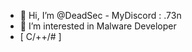 - 👋 Hi, I’m @DeadSec - MyDiscord : .73n
- 👀 I’m interested in Malware Developer
- [ C/++/# ]




<!---
deadsec069/deadsec069 is a ✨ special ✨ repository because its `README.md` (this file) appears on your GitHub profile.
You can click the Preview link to take a look at your changes.
--->
